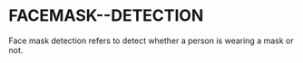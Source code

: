 # FACEMASK--DETECTION
Face mask detection refers to detect whether a person is wearing a mask or not.
